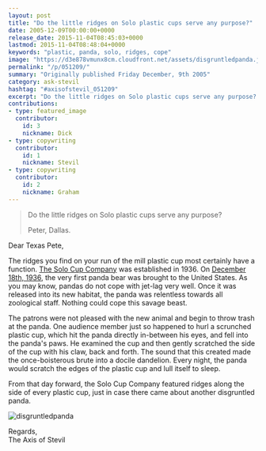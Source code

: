 ```yaml
---
layout: post
title: "Do the little ridges on Solo plastic cups serve any purpose?"
date: 2005-12-09T00:00:00+0000
release_date: 2015-11-04T08:45:03+0000
lastmod: 2015-11-04T08:48:04+0000
keywords: "plastic, panda, solo, ridges, cope"
image: "https://d3e878vmunx8cm.cloudfront.net/assets/disgruntledpanda.jpg"
permalink: "/p/051209/"
summary: "Originally published Friday December, 9th 2005"
category: ask-stevil
hashtag: "#axisofstevil_051209"
excerpt: "Do the little ridges on Solo plastic cups serve any purpose? and other great questions from Friday December, 9th 2005"
contributions:
- type: featured_image
  contributor:
    id: 3
    nickname: Dick
- type: copywriting
  contributor:
    id: 1
    nickname: Stevil
- type: copywriting
  contributor:
    id: 2
    nickname: Graham
---
```


[p01]: https://d3e878vmunx8cm.cloudfront.net/assets/disgruntledpanda.jpg "disgruntledpanda"
> Do the little ridges on Solo plastic cups serve any purpose?
> 
> Peter, Dallas.

Dear Texas Pete,

The ridges you find on your run of the mill plastic cup most certainly have a function. [The Solo Cup Company](http://www.solocup.com/ "The Solo Cup Company") was established in 1936. On [December 18th, 1936](http://www.brainyhistory.com/years/1936.html "December 18th, 1936"), the very first panda bear was brought to the United States. As you may know, pandas do not cope with jet-lag very well. Once it was released into its new habitat, the panda was relentless towards all zoological staff. Nothing could cope this savage beast.

The patrons were not pleased with the new animal and begin to throw trash at the panda. One audience member just so happened to hurl a scrunched plastic cup, which hit the panda directly in-between his eyes, and fell into the panda's paws. He examined the cup and then gently scratched the side of the cup with his claw, back and forth. The sound that this created made the once-boisterous brute into a docile dandelion. Every night, the panda would scratch the edges of the plastic cup and lull itself to sleep.

From that day forward, the Solo Cup Company featured ridges along the side of every plastic cup, just in case there came about another disgruntled panda.

![disgruntledpanda][p01]

Regards,  
The Axis of Stevil

